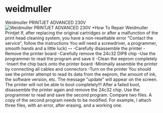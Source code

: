 # weidmuller
Weidmuller PRINTJET ADVANCED 230V
![Weidmuller PRINTJET ADVANCED 230V](https://cdn.pressebox.de/a/030d574ca176c798/attachments/0576552.attachment/filename/Photo+PJA_1.jpg)
*How To Repair Weidmuller Printjet
If, after replacing the original cartridges or after a malfunction of the print head cleaning system, you have a non-resettable error "Contact the service", follow the instructions
You will need a screwdriver, a programmer, smooth hands and a little luck)
**--**
-Carefully disassemble the printer
-Remove the printer board
-Carefully remove the 24c32 DIP8 chip
-Use the programmer to read the program and save it
-Clean the eeprom completely
-Insert the chip back onto the printer board
-Minimally assemble the printer by connecting all cables and connectors
-Turn on the printer 
You should see the printer attempt to read its data from the eeprom, the amount of ink, the software version, etc.
The message "update" will appear on the screen. The printer will not be able to boot completely!!!
After a failed boot, disassemble the printer again and remove the 24c32 chip.
Use the programmer to read and save the second program.
Compare two files.
A copy of the second program needs to be modified.
For example, I attach three files, with an error, after erasing, and a working one.
